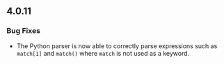 ## 4.0.11

### Bug Fixes

- The Python parser is now able to correctly parse expressions such as `match[1]` and `match()` where `match` is not used as a keyword.
